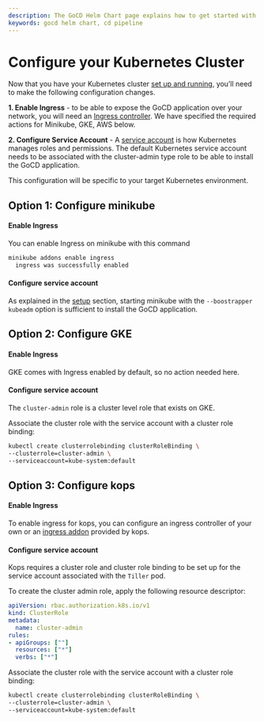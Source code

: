 ```yaml
---
description: The GoCD Helm Chart page explains how to get started with GoCD for kubernetes using Helm.
keywords: gocd helm chart, cd pipeline
---
```


# Configure your Kubernetes Cluster

Now that you have your Kubernetes cluster [set up and running](setup.md), you’ll need to make the following configuration changes.

**1. Enable Ingress** - to be able to expose the GoCD application over your network, you will need an [Ingress controller](https://kubernetes.io/docs/concepts/services-networking/ingress/#ingress-controllers). We have specified the required actions for Minikube, GKE, AWS below.

**2. Configure Service Account** - A [service account](https://kubernetes.io/docs/tasks/configure-pod-container/configure-service-account/) is how Kubernetes manages roles and permissions. The default Kubernetes service account needs to be associated with the cluster-admin type role to be able to install the GoCD application.

This configuration will be specific to your target Kubernetes environment.

## Option 1: Configure minikube

#### Enable Ingress

You can enable Ingress on minikube with this command

```bash
minikube addons enable ingress
  ingress was successfully enabled
```

#### Configure service account

As explained in the [setup](setup.md#2-setup-a-kubernetes-cluster) section, starting minikube with the `--boostrapper kubeadm` option is sufficient to install the GoCD application.

## Option 2: Configure GKE

#### Enable Ingress
GKE comes with Ingress enabled by default, so no action needed here.

#### Configure service account
The `cluster-admin` role is a cluster level role that exists on GKE.

Associate the cluster role with the service account with a cluster role binding:
```bash
kubectl create clusterrolebinding clusterRoleBinding \
--clusterrole=cluster-admin \
--serviceaccount=kube-system:default
```

## Option 3: Configure kops

#### Enable Ingress

To enable ingress for kops, you can configure an ingress controller of your own or an [ingress addon](https://github.com/kubernetes/kops/tree/master/addons/ingress-nginx) provided by kops.

#### Configure service account

Kops requires a cluster role and cluster role binding to be set up for the service account associated with the `Tiller` pod.

To create the cluster admin role, apply the following resource descriptor:

```yaml
apiVersion: rbac.authorization.k8s.io/v1
kind: ClusterRole
metadata:
  name: cluster-admin
rules:
- apiGroups: [""]
  resources: ["*"]
  verbs: ["*"]
```

Associate the cluster role with the service account with a cluster role binding:
```bash
kubectl create clusterrolebinding clusterRoleBinding \
--clusterrole=cluster-admin \
--serviceaccount=kube-system:default
```
